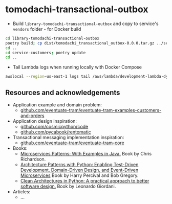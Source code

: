 # tomodachi-transactional-outbox

- Build `library-tomodachi-transactional-outbox` and copy to service's `vendors` folder - for Docker build

```bash
cd library-tomodachi-transactional-outbox
poetry build; cp dist/tomodachi_transactional_outbox-0.0.0.tar.gz ../service-customers/vendors
cd ..
cd service-customers; poetry update
cd ..
```

- Tail Lambda logs when running locally with Docker Compose

```bash
awslocal --region=us-east-1 logs tail /aws/lambda/development-lambda-dynamodb-streams-outbox--customers-outbox
```

## Resources and acknowledgements

- Application example and domain problem:
  - [github.com/eventuate-tram/eventuate-tram-examples-customers-and-orders](https://github.com/eventuate-tram/eventuate-tram-examples-customers-and-orders)
- Application design inspiration:
  - [github.com/cosmicpython/code](https://github.com/cosmicpython/code)
  - [github.com/pycabook/rentomatic](https://github.com/pycabook/rentomatic)
- Transactional messaging implementation inspiration:
  - [github.com/eventuate-tram/eventuate-tram-core](https://github.com/eventuate-tram/eventuate-tram-core)
- Books:
  - [Microservices Patterns: With Examples in Java.](https://microservices.io/book) Book by Chris Richardson.
  - [Architecture Patterns with Python: Enabling Test-Driven Development, Domain-Driven Design, and Event-Driven Microservices](https://www.cosmicpython.com/) Book by Harry Percival and Bob Gregory.
  - [Clean Architectures in Python: A practical approach to better software design.](https://leanpub.com/clean-architectures-in-python) Book by Leonardo Giordani.
- Articles:
  - ...
